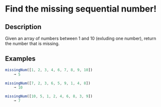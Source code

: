 # Find the missing sequential number!

## Description
Given an array of numbers between 1 and 10 (exluding one number), return the number that is missing. 

## Examples
```javascript
missingNum([1, 2, 3, 4, 6, 7, 8, 9, 10]) 
    ➞ 5

missingNum([7, 2, 3, 6, 5, 9, 1, 4, 8]) 
    ➞ 10

missingNum([10, 5, 1, 2, 4, 6, 8, 3, 9]) 
    ➞ 7
```